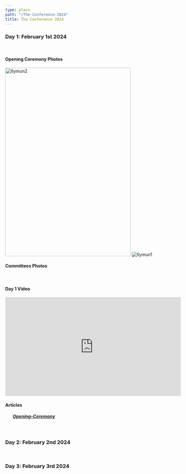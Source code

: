 ```yaml
---
type: plain
path: "/The-Conference-2024"
title: The Conference 2024
---
```


<h3>Day 1: February 1st 2024</h3>
<br>

<h4>Opening Ceremony Photos</h4>
<img src="https://ilymun.org/images/Ilymun2.png" alt="Ilymun2" width="400" 
     height="600" />
<img src="https://ilymun.org/images/Ilymun1.png" alt="Ilymun1">
<br>

<h4>Committees Photos</h4>
<br>

<h4>Day 1 Video</h4>

<iframe width="560" height="315" src="https://www.youtube.com/embed/Ow2LeJfoes8?si=SJA3UQQCggwVj3x_" title="YouTube video player" frameborder="0" allow="accelerometer; autoplay; clipboard-write; encrypted-media; gyroscope; picture-in-picture; web-share" allowfullscreen style="position: relative;"></iframe><br>

<h4>Articles</h4>
<ul>
<h5><a href="https://ilymun.org/images/Opening-Ceremony.pdf" download="Opening-Ceremony.pdf"><b>Opening-Ceremony</b></a></h5>
</ul>
<br>
<h3>Day 2: February 2nd 2024</h3>
<br>

<h3>Day 3: February 3rd 2024</h3>
<br>



